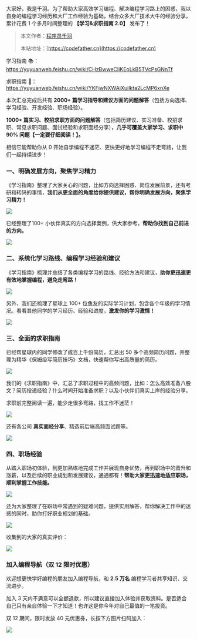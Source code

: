 大家好，我是千羽。为了帮助大家高效学习编程、解决编程学习路上的困惑，我以自身的编程学习经历和大厂工作经验为基础，结合众多大厂技术大牛的经验分享，累计花费 1 个多月时间整理的 **【学习&求职指南 2.0】** 发布了！

> 本文作者：[程序员千羽](https://yuyuanweb.feishu.cn/wiki/Abldw5WkjidySxkKxU2cQdAtnah)
>
> 本站地址：[https://codefather.cn](https://codefather.cn)

学习指南 📚：https://yuyuanweb.feishu.cn/wiki/CHzBwweCIiKEoLkB5TVcPsGNnTf

求职指南 📄：https://yuyuanweb.feishu.cn/wiki/YKFjwNXWAiXuilkta2LcMP6xnXe



本次汇总完成后共有 **2000+ 篇学习指导和建议方面的问题解答**（包括方向选择、学习经验、开发经验、职场经验）。

**1000+ 篇实习、校招求职方面的问题解答**（包括简历建议、实习准备、校招求职、常见求职问题、面试经验和求职面经分享），**几乎可覆盖大家学习、求职中 90% 问题【一定要仔细阅读！】。**



相信它能帮助你从 0 开始自学编程不迷茫、更快更好地学习编程不走弯路，让我们一起持续进步！



### 一、明确发展方向，聚焦学习精力

《学习指南》整理了大家关心的问题，比如方向选择困惑、岗位发展前景，还有考研和转码的事情，**我们从更全面的角度给你提供建议，帮你明确发展方向，聚焦学习精力！**

![](https://pic.yupi.icu/1701770730198-79f54623-70ff-4515-b7aa-8eda51bc9710.png)



已经整理了100+ 小伙伴真实的方向选择案例，供大家参考，**帮助你找到自己前进的方向。**

![](https://pic.yupi.icu/1701770730118-f6f3b7b5-783a-4d2b-858e-efc857a7dfd7.png)



### 二、系统化学习路线、编程学习经验和建议

《学习指南》梳理并总结了各类编程学习的路线、经验方法和建议，**助你更迅速更有效地掌握编程，避免走弯路！**

![](https://pic.yupi.icu/1701770730180-0b0c1e03-411c-4da5-a59e-0b4e3526fe59.png)



另外，我们还梳理了星球上 100+ 位鱼友的实际学习计划，包含各个年级的学习情况。看看其他同学的学习经历、经验和进度，**激发你的学习激情！**

![](https://pic.yupi.icu/1701770730206-a4c18a25-26d1-467e-8236-296f60105025.png)



### 三、全面的求职指南

已经帮星球内的同学修改了成百上千份简历，汇总出 50 多个高频简历问题，并整理为精华《保姆级写简历技巧》文档，快速帮你写出高质量的简历。

![](https://pic.yupi.icu/1701770730168-45cd9f6b-4ded-497a-a68a-4d98af5d1562.png)



我们的《求职指南》中，汇总了求职过程中的高频问题，比如：怎么高效准备八股文？简历投递经验？什么时间开始准备求职？以及小伙伴们真实上岸的经验分享。

求职前完整阅读一遍，能少走很多弯路，找工作不迷茫！

![](https://pic.yupi.icu/1701770730732-dd916b32-3293-4d7b-83a6-cc159c074af0.png)



还有各公司 **真实面经分享**、精选前后端高频面试题等。

![](https://pic.yupi.icu/1701770730829-0a088af6-33fe-4cc4-9a96-e9eeb79d08c4.png)



### 四、职场经验

从踏入职场初体验，到更加熟练地完成工作并展现自身优势，再到职场中的晋升和涨薪，以及后续的职业规划和发展建议，通通都有！**帮助大家更迅速地适应职场，顺利掌握工作技能。**

![](https://pic.yupi.icu/1701770731055-99e4fec2-e6ea-4710-b2a3-f1c372750537.png)



还为大家整理了在职场中常遇到的疑难问题，提供实用解答，帮你解决工作中的迷惑的同时，助你打好职业规划的基础。

![](https://pic.yupi.icu/1701770730967-87e6a0d9-7b99-45f7-ba62-feea1ac5f88b.png)



收集到的大家的真实评价：

![](https://pic.yupi.icu/1701770731056-14da70d0-6186-4f05-89bc-a5c579378c9f.png)



### 加入编程导航（双 12 限时优惠）

欢迎想更快学好编程的朋友加入编程导航，和 **2.5 万名** 编程学习者共享知识、交流进步。

加入 3 天内不满意可以全额退款，所以建议直接加入体验并获取资料。是否适合自己只有亲自体验一下才知道！也许这是你今年对自己最值的一笔投资。

双 12 期间，限时发放 40 元优惠券，长按下方图片扫码加入：

![](https://pic.yupi.icu/1701854795502-d46b83cf-26d7-4147-972b-37174f62ac45.png)